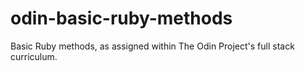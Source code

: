 # odin-basic-ruby-methods
Basic Ruby methods, as assigned within The Odin Project's full stack curriculum. 
